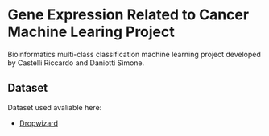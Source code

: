 # Gene Expression Related to Cancer Machine Learing Project

Bioinformatics multi-class classification machine learning project developed by Castelli Riccardo and Daniotti Simone.

## Dataset

Dataset used avaliable here:
* [Dropwizard](https://archive.ics.uci.edu/ml/machine-learning-databases/00401/) 
